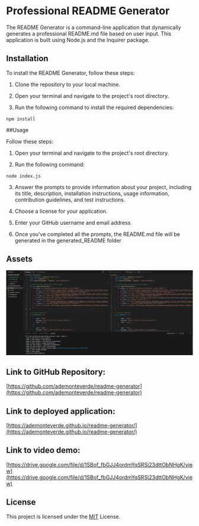 # Professional README Generator

The README Generator is a command-line application that dynamically generates a professional README.md file based on user input. This application is built using Node.js and the Inquirer package.

## Installation
To install the README Generator, follow these steps:

1. Clone the repository to your local machine.

2. Open your terminal and navigate to the project's root directory.

3. Run the following command to install the required dependencies:

```
npm install
```

##Usage

Follow these steps:

1. Open your terminal and navigate to the project's root directory.

2. Run the following command:

```
node index.js
```

3. Answer the prompts to provide information about your project, including its title, description, installation instructions, usage information, contribution guidelines, and test instructions.

3. Choose a license for your application.

4. Enter your GitHub username and email address

5. Once you've completed all the prompts, the README.md file will be generated in the generated_README folder

## Assets
![Assets](.\assets\images\b4a230f5c426219e45f258b08b6ab504.png)

## Link to GitHub Repository:
[https://github.com/ademonteverde/readme-generator](https://github.com/ademonteverde/readme-generator)
## Link to deployed application:
[https://ademonteverde.github.io/readme-generator/](https://ademonteverde.github.io/readme-generator/)

## Link to video demo:

[https://drive.google.com/file/d/1SBof_fbGJJ4ordmYqSRSj23dttObNHgK/view](https://drive.google.com/file/d/1SBof_fbGJJ4ordmYqSRSj23dttObNHgK/view)

## License

This project is licensed under the [MIT](https://github.com/ademonteverde/readme-generator/blob/main/LICENSE) License.